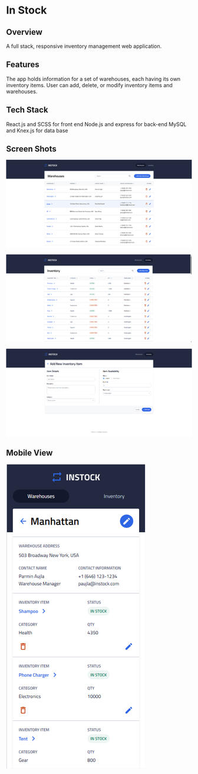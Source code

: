 # In Stock

## Overview

A full stack, responsive inventory management web application.

## Features

The app holds information for a set of warehouses, each having its own inventory items.
User can add, delete, or modify inventory items and warehouses.

## Tech Stack

React.js and SCSS for front end
Node.js and express for back-end
MySQL and Knex.js for data base

## Screen Shots
![](./md/Screenshot-1.png)

![](./md/Screenshot-3.png)

![](./md/Screenshot-4.png)

## Mobile View
![](./md/Screenshot-2.png)




